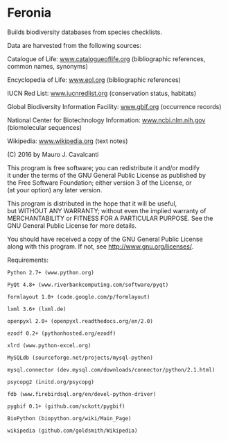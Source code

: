 # Feronia
Builds biodiversity databases from species checklists.

Data are harvested from the following sources:

Catalogue of Life: www.catalogueoflife.org (bibliographic references, common names, synonyms)

Encyclopedia of Life: www.eol.org (bibliographic references)

IUCN Red List: www.iucnredlist.org (conservation status, habitats)

Global Biodiversity Information Facility: www.gbif.org (occurrence records)

National Center for Biotechnology Information: www.ncbi.nlm.nih.gov (biomolecular sequences)

Wikipedia: www.wikipedia.org (text notes)

(C) 2016 by Mauro J. Cavalcanti                     
                                                                               
This program is free software; you can redistribute it and/or modify         
it under the terms of the GNU General Public License as published by         
the Free Software Foundation; either version 3 of the License, or            
(at your option) any later version.                                          
                                                                               
This program is distributed in the hope that it will be useful,              
but WITHOUT ANY WARRANTY; without even the implied warranty of               
MERCHANTABILITY or FITNESS FOR A PARTICULAR PURPOSE.  See the                 
GNU General Public License for more details.                                 
                                                                               
You should have received a copy of the GNU General Public License            
along with this program. If not, see <http://www.gnu.org/licenses/>.         
                                                                                      
Requirements:                                                                
    
    Python 2.7+ (www.python.org)
    
    PyQt 4.8+ (www.riverbankcomputing.com/software/pyqt)
    
    formlayout 1.0+ (code.google.com/p/formlayout)
    
    lxml 3.6+ (lxml.de)
    
    openpyxl 2.0+ (openpyxl.readthedocs.org/en/2.0)
    
    ezodf 0.2+ (pythonhosted.org/ezodf)
    
    xlrd (www.python-excel.org)
    
    MySQLdb (sourceforge.net/projects/mysql-python)
    
    mysql.connector (dev.mysql.com/downloads/connector/python/2.1.html)
    
    psycopg2 (initd.org/psycopg)
    
    fdb (www.firebirdsql.org/en/devel-python-driver)
    
    pygbif 0.1+ (github.com/sckott/pygbif)
    
    BioPython (biopython.org/wiki/Main_Page)
    
    wikipedia (github.com/goldsmith/Wikipedia)
 
